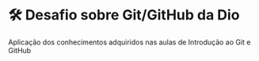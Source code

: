 # 🛠 Desafio sobre Git/GitHub da Dio
Aplicação dos conhecimentos adquiridos nas aulas de Introdução ao Git e GitHub
